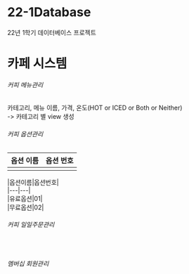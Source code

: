 # 22-1Database
22년 1학기 데이터베이스 프로젝트

<h1>카페 시스템</h1>

<h6>커피 메뉴관리</h6>
<h7>카테고리, 메뉴 이름, 가격, 온도(HOT or ICED or Both or Neither)</h7><br>
-> 카테고리 별 view 생성<br>

<h6>커피 옵션관리</h6>
<table>
  <thead>
    <th>옵션 이름</th>
    <th>옵션 번호</th>
  </thead>
  <tbody>
    <td><td>
  </tbody>
</table>
|옵션이름|옵션번호|<br>
|---|---|<br>
|유료옵션|01|<br>
|무료옵션|02|<br>

<h6>커피 일일주문관리</h6><br>
<h6>멤버십 회원관리</h6><br>
